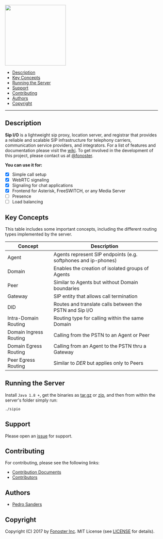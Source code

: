 <a href="https://github.com/fonoster/sipio"><img src="https://raw.githubusercontent.com/wiki/fonoster/sipio/images/logo3.png"  width="200"></a>

* [Description](#description)
* [Key Concepts](#key-concepts)
* [Running the Server](#running-the-server)
* [Support](#support)
* [Contributing](#contribuiting)
* [Authors](#authors)
* [Copyright](#copyright)

***

## Description

**Sip I/O** is a lightweight sip proxy, location server, and registrar that provides a reliable and scalable SIP infrastructure for telephony carriers, communication service providers, and integrators. For a list of features and documentation please visit the [wiki](https://github.com/fonoster/sipio/wiki). To get involved in the development of this project, please contact us at [@fonoster](https://twitter.com/fonoster).

**You can use it for:**

- [x] Simple call setup
- [x] WebRTC signaling
- [x] Signaling for chat applications
- [x] Frontend for Asterisk, FreeSWITCH, or any Media Server
- [ ] Presence
- [ ] Load balancing

## Key Concepts

This table includes some important concepts, including the different routing types implemented by the server.

| Concept | Description |
| -- | -- |
| Agent   | Agents represent SIP endpoints (e.g. softphones and ip-phones) |
| Domain  | Enables the creation of isolated groups of Agents               |
| Peer    | Similar to Agents but without Domain boundaries                 |
| Gateway | SIP entity that allows call termination                         |
| DID     | Routes and translate calls between the PSTN and Sip I/O         |
| Intra-Domain Routing   | Routing type for calling within the same Domain  |
| Domain Ingress Routing | Calling from the PSTN to an Agent or Peer        |
| Domain Egress Routing  | Calling from an Agent to the PSTN thru a Gateway |
| Peer Egress Routing    | Similar to *DER* but applies only to Peers       |

## Running the Server

Install `Java 1.8 +`, get the binaries as [tar.gz](https://github.com/fonoster/sipio/releases/download/1.0.0-M2/sipio.1.0.0-M2.tar.gz) or [zip](https://github.com/fonoster/sipio/releases/download/1.0.0-M2/sipio.1.0.0-M2.zip), and then from within the server's folder simply run:

```bash
./sipio
```

## Support

Please open an [issue](https://github.com/fonoster/sipio/issues) for support.

## Contributing

For contributing, please see the following links:

 - [Contribution Documents](https://github.com/fonoster/sipio/blob/master/CONTRIBUTING.md)
 - [Contributors](https://github.com/fonoster/graphs/contributors)

## Authors
 - [Pedro Sanders](https://github.com/psanders)

## Copyright
Copyright (C) 2017 by [Fonoster Inc](https://github.com/fonoster). MIT License (see [LICENSE](https://github.com/fonoster/sipio/blob/master/LICENSE) for details).

